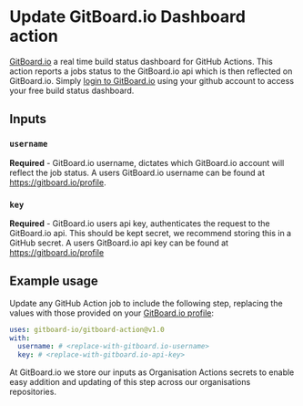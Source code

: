 # Update GitBoard.io Dashboard action

[GitBoard.io](https://gitboard.io/) a real time build status dashboard for GitHub Actions.
This action reports a jobs status to the GitBoard.io api which is then reflected on GitBoard.io.
Simply [login to GitBoard.io](https://gitboard.io/login) using your github account to access your free build status dashboard. 

## Inputs

### `username`

**Required** -  GitBoard.io username, dictates which GitBoard.io account will reflect the job status. A users GitBoard.io username can be found at https://gitboard.io/profile.

### `key`

**Required** -  GitBoard.io users api key, authenticates the request to the GitBoard.io api. This should be kept secret, we recommend storing this in a GitHub secret. A users GitBoard.io api key can be found at https://gitboard.io/profile

## Example usage

Update any GitHub Action job to include the following step, replacing the values with those provided on your [GitBoard.io profile](https://gitboard.io/profile):

```yaml
uses: gitboard-io/gitboard-action@v1.0
with:
  username: # <replace-with-gitboard.io-username>
  key: # <replace-with-gitboard.io-api-key>
```

At GitBoard.io we store our inputs as Organisation Actions secrets to enable easy addition and updating of this step across our organisations repositories. 